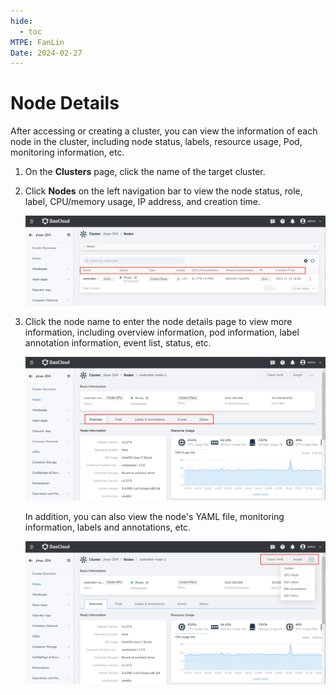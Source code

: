 ```yaml
---
hide:
  - toc
MTPE: FanLin
Date: 2024-02-27
---
```


# Node Details

After accessing or creating a cluster, you can view the information of each node in the cluster, including node status, labels, resource usage, Pod, monitoring information, etc.

1. On the __Clusters__ page, click the name of the target cluster.

2. Click __Nodes__ on the left navigation bar to view the node status, role, label, CPU/memory usage, IP address, and creation time.

    ![Nodes](../images/node-details01.png)

3. Click the node name to enter the node details page to view more information, including overview information, pod information, label annotation information, event list, status, etc.

    ![Node Details](../images/node-details02.png)

    In addition, you can also view the node's YAML file, monitoring information, labels and annotations, etc.

    ![Edit](../images/node-details03.png)
